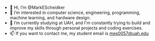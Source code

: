 - 👋 Hi, I’m @MarkEScheidker
- 👀 I’m interested in computer science, engineering, programming, machine learning, and hardware design.
- 🌱 I’m currently studying at UAH, and I'm constantly trying to build and improve my skills through personal projects and coding exercises.
- 📫 If you want to contact me, my student email is mes0057@uah.edu

<!---
MarkEScheidker/MarkEScheidker is a ✨ special ✨ repository because its `README.md` (this file) appears on your GitHub profile.
You can click the Preview link to take a look at your changes.
--->
